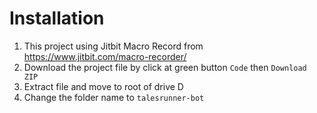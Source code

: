 # Installation
1) This project using Jitbit Macro Record from https://www.jitbit.com/macro-recorder/
2) Download the project file by click at green button ```Code``` then ```Download ZIP```
3) Extract file and move to root of drive D
4) Change the folder name to ```talesrunner-bot```
